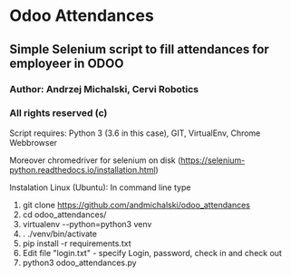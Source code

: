 # Odoo Attendances

## Simple Selenium script to fill attendances for employeer in ODOO

### Author: Andrzej Michalski, Cervi Robotics

### All rights reserved (c)

Script requires:
Python 3 (3.6 in this case), GIT, VirtualEnv, Chrome Webbrowser

Moreover chromedriver for selenium on disk (https://selenium-python.readthedocs.io/installation.html)

Instalation Linux (Ubuntu):
In command line type
1. git clone https://github.com/andmichalski/odoo_attendances
2. cd odoo_attendances/
3. virtualenv --python=python3 venv
4. . ./venv/bin/activate
5. pip install -r requirements.txt
6. Edit file "login.txt" - specify Login, password, check in and check out
7. python3 odoo_attendances.py
